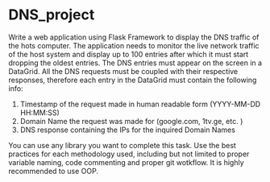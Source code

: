 # DNS_project
Write a web application using Flask Framework to display the DNS traffic of the hots computer. The
application needs to monitor the live network traffic of the host system and display up to 100 entries
after which it must start dropping the oldest entries. The DNS entries must appear on the screen in a
DataGrid. All the DNS requests must be coupled with their respective responses, therefore each entry
in the DataGrid must contain the following info:
1) Timestamp of the request made in human readable form (YYYY-MM-DD HH:MM:SS)
2) Domain Name the request was made for (google.com, 1tv.ge, etc. )
3) DNS response containing the IPs for the inquired Domain Names

You can use any library you want to complete this task. Use the best practices for each methodology
used, including but not limited to proper variable naming, code commenting and proper git wotkflow.
It is highly recommended to use OOP.
